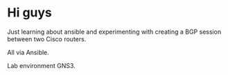 # Hi guys

Just learning about ansible and experimenting with creating a BGP session between two Cisco routers.

All  via Ansible.

Lab environment GNS3.

